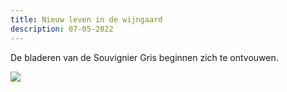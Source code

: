 ```yaml
---
title: Nieuw leven in de wijngaard
description: 07-05-2022
---
```

De bladeren van de Souvignier Gris beginnen zich te ontvouwen.

![](/img/2022-05-07-souvignier-gris.jpg)